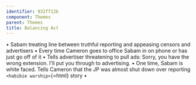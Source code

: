 ```yaml
---
identifier: 932ff12b
component: Themes
parent: Themes 
title: Balancing Act
---
```

• Sabam treating line between truthful reporting and appeasing censors
and advertisers • Every time Cameron goes to office Sabam in on phone or
has just go off of it • Tells advertiser threatening to pull ads: Sorry,
you have the wrong extension. I'll put you through to advertising. • One
time, Sabam is white faced. Tells Cameron that the JP was almost shut
down over reporting `<habibie warship>`{=html} story •
